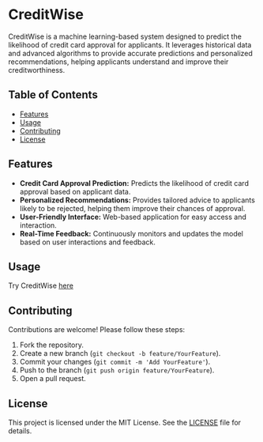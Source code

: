 # CreditWise

CreditWise is a machine learning-based system designed to predict the likelihood of credit card approval for applicants. It leverages historical data and advanced algorithms to provide accurate predictions and personalized recommendations, helping applicants understand and improve their creditworthiness.

## Table of Contents

- [Features](#features)
- [Usage](#usage)
- [Contributing](#contributing)
- [License](#license)

## Features

- **Credit Card Approval Prediction:** Predicts the likelihood of credit card approval based on applicant data.
- **Personalized Recommendations:** Provides tailored advice to applicants likely to be rejected, helping them improve their chances of approval.
- **User-Friendly Interface:** Web-based application for easy access and interaction.
- **Real-Time Feedback:** Continuously monitors and updates the model based on user interactions and feedback.

## Usage
Try CreditWise [here]()

## Contributing

Contributions are welcome! Please follow these steps:
1. Fork the repository.
2. Create a new branch (`git checkout -b feature/YourFeature`).
3. Commit your changes (`git commit -m 'Add YourFeature'`).
4. Push to the branch (`git push origin feature/YourFeature`).
5. Open a pull request.

## License

This project is licensed under the MIT License. See the [LICENSE](LICENSE) file for details.

